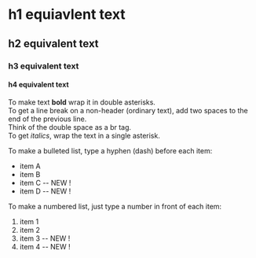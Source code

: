 # h1 equiavlent text
## h2 equivalent text
### h3 equivalent text
#### h4 equivalent text
To make text **bold** wrap it in double asterisks.  
To get a line break on a non-header (ordinary text), add two spaces to the end of the previous line.  
Think of the double space as a br tag.  
To get *italics*, wrap the text in a single asterisk.  
  
To make a bulleted list, type a hyphen (dash) before each item:  
- item A
- item B  
- item C -- NEW !
- item D -- NEW !
  
To make a numbered list, just type a number in front of each item:  
1. item 1
2. item 2
3. item 3 -- NEW !
4. item 4 -- NEW !
